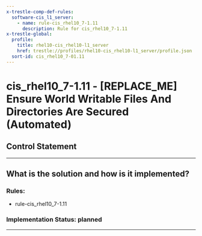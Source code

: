 ```yaml
---
x-trestle-comp-def-rules:
  software-cis_l1_server:
    - name: rule-cis_rhel10_7-1.11
      description: Rule for cis_rhel10_7-1.11
x-trestle-global:
  profile:
    title: rhel10-cis_rhel10-l1_server
    href: trestle://profiles/rhel10-cis_rhel10-l1_server/profile.json
  sort-id: cis_rhel10_7-01.11
---
```


# cis_rhel10_7-1.11 - \[REPLACE_ME\] Ensure World Writable Files And Directories Are Secured (Automated)

## Control Statement

______________________________________________________________________

## What is the solution and how is it implemented?

<!-- For implementation status enter one of: implemented, partial, planned, alternative, not-applicable -->

<!-- Note that the list of rules under ### Rules: is read-only and changes will not be captured after assembly to JSON -->

<!-- Add control implementation description here for control: cis_rhel10_7-1.11 -->

### Rules:

  - rule-cis_rhel10_7-1.11

### Implementation Status: planned

______________________________________________________________________

